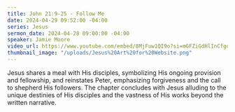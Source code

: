 ```yaml
---
title: John 21:9-25 - Follow Me
date: 2024-04-29 09:52:00 -04:00
series: Jesus
sermon_date: 2024-04-28 09:00:00 -04:00
speaker: Jamie Moore
video_url: https://www.youtube.com/embed/8MjFuw1QI9o?si=mGFZiGdHlInCfgq8
thumbnail_image: "/uploads/Jesus%20Art%20for%20Website.png"
---
```


Jesus shares a meal with His disciples, symbolizing His ongoing provision and fellowship, and reinstates Peter, emphasizing forgiveness and the call to shepherd His followers. The chapter concludes with Jesus alluding to the unique destinies of His disciples and the vastness of His works beyond the written narrative.